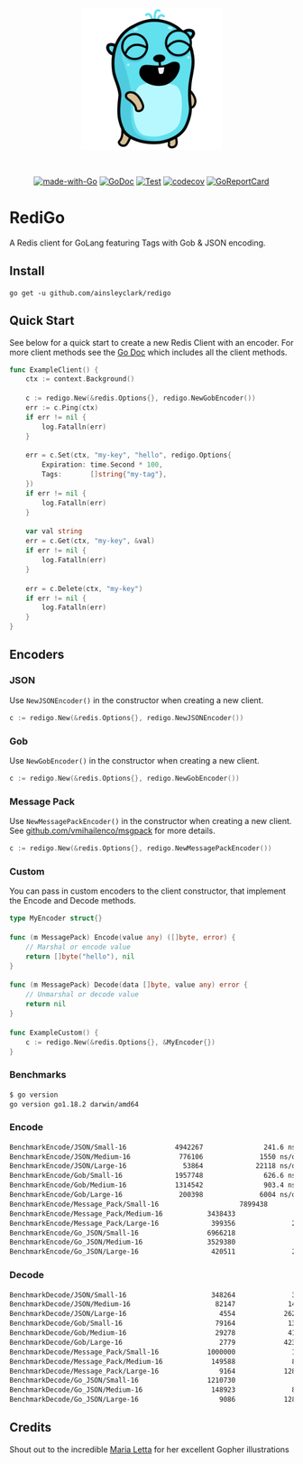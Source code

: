 <div align="center">
<img height="250" src="res/logo.svg" alt="Errors Logo" />

&nbsp;

[![made-with-Go](https://img.shields.io/badge/Made%20with-Go-1f425f.svg)](http://golang.org)
[![GoDoc](https://godoc.org/github.com/ainsleyclark/redigo/redis?status.svg)](https://pkg.go.dev/github.com/ainsleyclark/redigo)
[![Test](https://github.com/ainsleyclark/redigo/actions/workflows/test.yml/badge.svg?branch=master)](https://github.com/ainsleyclark/redigo/actions/workflows/test.yml)
[![codecov](https://codecov.io/gh/ainsleyclark/redigo/branch/master/graph/badge.svg?token=K27L8LS7DA)](https://codecov.io/gh/ainsleyclark/redigo)
[![GoReportCard](https://goreportcard.com/badge/github.com/ainsleyclark/redigo)](https://goreportcard.com/report/github.com/ainsleyclark/redigo)

</div>

# RediGo

A Redis client for GoLang featuring Tags with Gob &amp; JSON encoding.

## Install

```
go get -u github.com/ainsleyclark/redigo
```

## Quick Start

See below for a quick start to create a new Redis Client with an encoder. For more client methods see the
[Go Doc](https://pkg.go.dev/github.com/ainsleyclark/redigo) which includes all the client methods.

```go
func ExampleClient() {
	ctx := context.Background()

	c := redigo.New(&redis.Options{}, redigo.NewGobEncoder())
	err := c.Ping(ctx)
	if err != nil {
		log.Fatalln(err)
	}

	err = c.Set(ctx, "my-key", "hello", redigo.Options{
		Expiration: time.Second * 100,
		Tags:       []string{"my-tag"},
	})
	if err != nil {
		log.Fatalln(err)
	}

	var val string
	err = c.Get(ctx, "my-key", &val)
	if err != nil {
		log.Fatalln(err)
	}

	err = c.Delete(ctx, "my-key")
	if err != nil {
		log.Fatalln(err)
	}
}

```

## Encoders

### JSON
Use `NewJSONEncoder()` in the constructor when creating a new client.

```go
c := redigo.New(&redis.Options{}, redigo.NewJSONEncoder())
```

### Gob
Use `NewGobEncoder()` in the constructor when creating a new client.

```go
c := redigo.New(&redis.Options{}, redigo.NewGobEncoder())
```

### Message Pack
Use `NewMessagePackEncoder()` in the constructor when creating a new client.
See [github.com/vmihailenco/msgpack](https://github.com/vmihailenco/msgpack) for more details.

```go
c := redigo.New(&redis.Options{}, redigo.NewMessagePackEncoder())
```

### Custom
You can pass in custom encoders to the client constructor, that implement the Encode and Decode methods.

```go
type MyEncoder struct{}

func (m MessagePack) Encode(value any) ([]byte, error) {
	// Marshal or encode value
	return []byte("hello"), nil
}

func (m MessagePack) Decode(data []byte, value any) error {
	// Unmarshal or decode value
	return nil
}

func ExampleCustom() {
	c := redigo.New(&redis.Options{}, &MyEncoder{})
}
```

### Benchmarks

```bash
$ go version
go version go1.18.2 darwin/amd64
```

### Encode

```bash
BenchmarkEncode/JSON/Small-16            4942267               241.6 ns/op           424 B/op          3 allocs/op
BenchmarkEncode/JSON/Medium-16            776106              1550 ns/op            3484 B/op          3 allocs/op
BenchmarkEncode/JSON/Large-16              53864             22118 ns/op           42643 B/op          3 allocs/op
BenchmarkEncode/Gob/Small-16             1957748               626.6 ns/op          1096 B/op         13 allocs/op
BenchmarkEncode/Gob/Medium-16            1314542               903.4 ns/op          4360 B/op         13 allocs/op
BenchmarkEncode/Gob/Large-16              200398              6004 ns/op           58120 B/op         13 allocs/op
BenchmarkEncode/Message_Pack/Small-16    				 7899438               149.5 ns/op           424 B/op          4 allocs/op
BenchmarkEncode/Message_Pack/Medium-16           3438433               346.9 ns/op          2185 B/op          4 allocs/op
BenchmarkEncode/Message_Pack/Large-16             399356              2996 ns/op           28827 B/op          4 allocs/op
BenchmarkEncode/Go_JSON/Small-16                 6966218               151.6 ns/op           424 B/op          4 allocs/op
BenchmarkEncode/Go_JSON/Medium-16                3529380               347.9 ns/op          2185 B/op          4 allocs/op
BenchmarkEncode/Go_JSON/Large-16                  420511              2871 ns/op           28827 B/op          4 allocs/op
```

### Decode

```bash
BenchmarkDecode/JSON/Small-16                     348264              3517 ns/op            1665 B/op         47 allocs/op
BenchmarkDecode/JSON/Medium-16                     82147             14939 ns/op           10436 B/op        209 allocs/op
BenchmarkDecode/JSON/Large-16                       4554            262382 ns/op          210426 B/op       2794 allocs/op
BenchmarkDecode/Gob/Small-16                       79164             13980 ns/op            8911 B/op        226 allocs/op
BenchmarkDecode/Gob/Medium-16                      29278             41238 ns/op           24799 B/op        553 allocs/op
BenchmarkDecode/Gob/Large-16                        2779            423984 ns/op          222722 B/op       4660 allocs/op
BenchmarkDecode/Message_Pack/Small-16            1000000              1023 ns/op             938 B/op         25 allocs/op
BenchmarkDecode/Message_Pack/Medium-16            149588              8066 ns/op            8878 B/op        190 allocs/op
BenchmarkDecode/Message_Pack/Large-16               9164            128152 ns/op          138134 B/op       2493 allocs/op
BenchmarkDecode/Go_JSON/Small-16                 1210730               996.8 ns/op           938 B/op         25 allocs/op
BenchmarkDecode/Go_JSON/Medium-16                 148923              8087 ns/op            8861 B/op        190 allocs/op
BenchmarkDecode/Go_JSON/Large-16                    9086            128562 ns/op          138248 B/op       2493 allocs/op
```

## Credits
Shout out to the incredible [Maria Letta](https://github.com/MariaLetta) for her excellent Gopher illustrations
